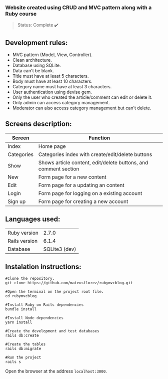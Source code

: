 ### Website created using CRUD and MVC pattern along with a Ruby course
> Status: Complete :heavy_check_mark:

## Development rules:
+ MVC pattern (Model, View, Controller).
+ Clean architecture.
+ Database using SQLite.
+ Data can't be blank.
+ Title must have at least 5 characters.
+ Body must have at least 10 characters.
+ Category name must have at least 3 characters.
+ User authentication using devise gem.
+ Only the user who created the article/comment can edit or delete it.
+ Only admin can access category management.
+ Moderator can also access category management but can't delete.

## Screens description:
|Screen|Function|
|----------------|--------------------------------------------------|
|Index|Home page|
|Categories|Categories index with create/edit/delete buttons|
|Show|Shows article content, edit/delete buttons, and comment section|
|New|Form page for a new content|
|Edit|Form page for a updating an content|
|Login|Form page for logging on a existing account|
|Sign up|Form page for creating a new account|

## Languages used:
|||
|----------------|--------------------------------------------------|
|Ruby version|2.7.0|
|Rails version|6.1.4|
|Database|SQLite3 (dev)|

## Instalation instructions:
```
#Clone the repository.
git clone https://github.com/mateusflorez/rubymvcblog.git

#Open the terminal on the project root file.
cd rubymvcblog

#Install Ruby on Rails dependencies
bundle install

#Install Node dependencies
yarn install

#Create the development and test databases
rails db:create

#Create the tables
rails db:migrate

#Run the project
rails s
```
Open the browser at the address `localhost:3000`.
